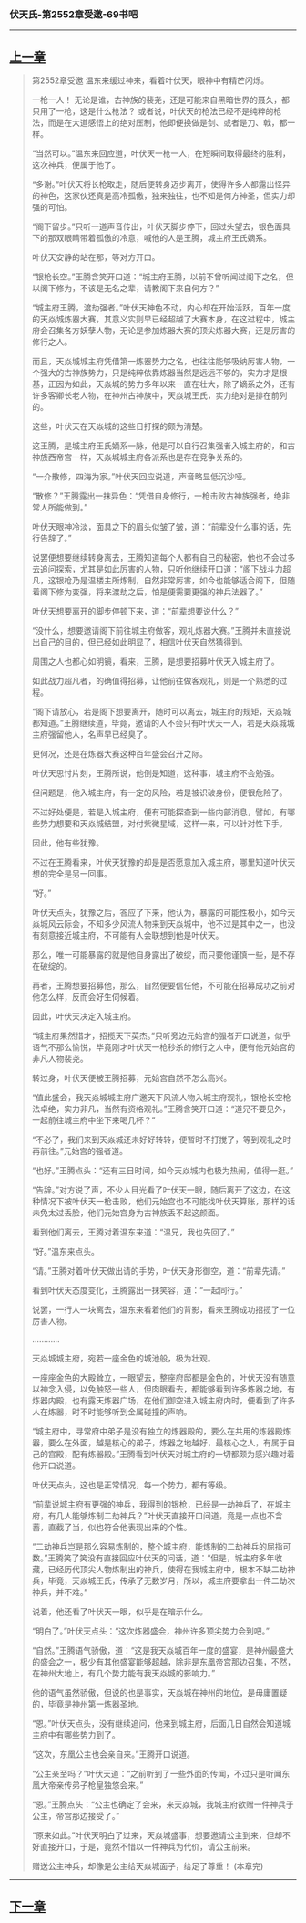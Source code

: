 ### 伏天氏-第2552章受邀-69书吧

--------
[上一章](./a09d42ad1191b348f03c8d0015d42408.md)
--------


>
>
>
>第2552章受邀
>温东来缓过神来，看着叶伏天，眼神中有精芒闪烁。
>
>一枪一人！
>无论是谁，古神族的裴尧，还是可能来自黑暗世界的聂久，都只用了一枪，这是什么枪法？
>或者说，叶伏天的枪法已经不是纯粹的枪法，而是在大道感悟上的绝对压制，他即便换做是剑、或者是刀、戟，都一样。
>
>“当然可以。”温东来回应道，叶伏天一枪一人，在短瞬间取得最终的胜利，这次神兵，便属于他了。
>
>“多谢。”叶伏天将长枪取走，随后便转身迈步离开，使得许多人都露出怪异的神色，这家伙还真是高冷孤傲，独来独往，也不知是何方神圣，但实力却强的可怕。
>
>“阁下留步。”只听一道声音传出，叶伏天脚步停下，回过头望去，银色面具下的那双眼睛带着孤傲的冷意，喊他的人是王腾，城主府王氏嫡系。
>
>叶伏天安静的站在那，等对方开口。
>
>“银枪长空。”王腾含笑开口道：“城主府王腾，以前不曾听闻过阁下之名，但以阁下修为，不该是无名之辈，请教阁下来自何方？”
>
>“城主府王腾，渡劫强者。”叶伏天神色不动，内心却在开始活跃，百年一度的天焱城炼器大赛，其意义实则早已经超越了大赛本身，在这过程中，城主府会召集各方妖孽人物，无论是参加炼器大赛的顶尖炼器大赛，还是厉害的修行之人。
>
>而且，天焱城城主府凭借第一炼器势力之名，也往往能够吸纳厉害人物，一个强大的古神族势力，只是纯粹依靠炼器当然是远远不够的，实力才是根基，正因为如此，天焱城的势力多年以来一直在壮大，除了嫡系之外，还有许多客卿长老人物，在神州古神族中，天焱城王氏，实力绝对是排在前列的。
>
>这些，叶伏天在天焱城的这些日打探的颇为清楚。
>
>这王腾，是城主府王氏嫡系一脉，他是可以自行召集强者入城主府的，和古神族西帝宫一样，天焱城城主府各派系也是存在竞争关系的。
>
>“一介散修，四海为家。”叶伏天回应说道，声音略显低沉沙哑。
>
>“散修？”王腾露出一抹异色：“凭借自身修行，一枪击败古神族强者，绝非常人所能做到。”
>
>叶伏天眼神冷淡，面具之下的眉头似皱了皱，道：“前辈没什么事的话，先行告辞了。”
>
>说罢便想要继续转身离去，王腾知道每个人都有自己的秘密，他也不会过多去追问探索，尤其是如此厉害的人物，只听他继续开口道：“阁下战斗力超凡，这银枪乃是温楼主所炼制，自然非常厉害，如今也能够适合阁下，但随着阁下修为变强，将来渡劫之后，怕是便需要更强的神兵法器了。”
>
>叶伏天想要离开的脚步停顿下来，道：“前辈想要说什么？”
>
>“没什么，想要邀请阁下前往城主府做客，观礼炼器大赛。”王腾并未直接说出自己的目的，但已经如此明显了，相信叶伏天自然猜得到。
>
>周围之人也都心如明镜，看来，王腾，是想要招募叶伏天入城主府了。
>
>如此战力超凡者，的确值得招募，让他前往做客观礼，则是一个熟悉的过程。
>
>“阁下请放心，若是阁下想要离开，随时可以离去，城主府的规矩，天焱城都知道。”王腾继续道，毕竟，邀请的人不会只有叶伏天一人，若是天焱城城主府强留他人，名声早已经臭了。
>
>更何况，还是在炼器大赛这种百年盛会召开之际。
>
>叶伏天思忖片刻，王腾所说，他倒是知道，这种事，城主府不会勉强。
>
>但问题是，他入城主府，有一定的风险，若是被识破身份，便很危险了。
>
>不过好处便是，若是入城主府，便有可能探查到一些内部消息，譬如，有哪些势力想要和天焱城结盟，对付紫微星域，这样一来，可以针对性下手。
>
>因此，他有些犹豫。
>
>不过在王腾看来，叶伏天犹豫的却是是否愿意加入城主府，哪里知道叶伏天想的完全是另一回事。
>
>“好。”
>
>叶伏天点头，犹豫之后，答应了下来，他认为，暴露的可能性极小，如今天焱城风云际会，不知多少风流人物来到天焱城中，他不过是其中之一，也没有刻意接近城主府，不可能有人会联想到他是叶伏天。
>
>那么，唯一可能暴露的就是他自身露出了破绽，而只要他谨慎一些，是不存在破绽的。
>
>再者，王腾想要招募他，那么，自然便要信任他，不可能在招募成功之前对他怎么样，反而会好生伺候着。
>
>因此，叶伏天决定入城主府。
>
>“城主府果然惜才，招揽天下英杰。”只听旁边元始宫的强者开口说道，似乎语气不那么愉悦，毕竟刚才叶伏天一枪秒杀的修行之人中，便有他元始宫的非凡人物裴尧。
>
>转过身，叶伏天便被王腾招募，元始宫自然不怎么高兴。
>
>“值此盛会，我天焱城城主府广邀天下风流人物入城主府观礼，银枪长空枪法卓绝，实力非凡，当然有资格观礼。”王腾含笑开口道：“道兄不要见外，一起前往城主府中坐下来喝几杯？”
>
>“不必了，我们来到天焱城还未好好转转，便暂时不打搅了，等到观礼之时再前往。”元始宫的强者道。
>
>“也好。”王腾点头：“还有三日时间，如今天焱城内也极为热闹，值得一逛。”
>
>“告辞。”对方说了声，不少人目光看了叶伏天一眼，随后离开了这边，在这种情况下被叶伏天一枪击败，他们元始宫也不可能找叶伏天算账，那样的话未免太过丢脸，他们元始宫身为古神族丢不起这颜面。
>
>看到他们离去，王腾对着温东来道：“温兄，我也先回了。”
>
>“好。”温东来点头。
>
>“请。”王腾对着叶伏天做出请的手势，叶伏天身形御空，道：“前辈先请。”
>
>看到叶伏天态度变化，王腾露出一抹笑容，道：“一起同行。”
>
>说罢，一行人一块离去，温东来看着他们的背影，看来王腾成功招揽了一位厉害人物。
>
>…………
>
>天焱城城主府，宛若一座金色的城池般，极为壮观。
>
>一座座金色的大殿耸立，一眼望去，整座府邸都是金色的，叶伏天没有随意以神念入侵，以免触怒一些人，但肉眼看去，都能够看到许多炼器之地，有炼器内殿，也有露天炼器广场，在他们御空进入城主府内时，便看到了许多人在炼器，时不时能够听到金属碰撞的声响。
>
>“城主府中，寻常府中弟子是没有独立的炼器殿的，要么在共用的炼器殿炼器，要么在外面，越是核心的弟子，炼器之地越好，最核心之人，有属于自己的宫殿，配有炼器殿。”王腾看到叶伏天对城主府的一切都颇为感兴趣对着他开口说道。
>
>叶伏天点头，这也是正常情况，每一个势力，都有等级。
>
>“前辈说城主府有更强的神兵，我得到的银枪，已经是一劫神兵了，在城主府，有几人能够炼制二劫神兵？”叶伏天直接开口问道，竟是一点也不含蓄，直截了当，似也符合他表现出来的个性。
>
>“二劫神兵岂是那么容易炼制的，整个城主府，能炼制的二劫神兵的屈指可数。”王腾笑了笑没有直接回应叶伏天的问话，道：“但是，城主府多年收藏，已经历代顶尖人物炼制出的神兵，使得在我城主府中，根本不缺二劫神兵，毕竟，天焱城王氏，传承了无数岁月，所以，城主府要拿出一件二劫次神兵，并不难。”
>
>说着，他还看了叶伏天一眼，似乎是在暗示什么。
>
>“明白了。”叶伏天点头：“这次炼器盛会，神州许多顶尖势力会到吧。”
>
>“自然。”王腾语气骄傲，道：“这是我天焱城百年一度的盛宴，是神州最盛大的盛会之一，极少有其他盛宴能够超越，除非是东凰帝宫那边召集，不然，在神州大地上，有几个势力能有我天焱城的影响力。”
>
>他的语气虽然骄傲，但说的也是事实，天焱城在神州的地位，是毋庸置疑的，毕竟是神州第一炼器圣地。
>
>“恩。”叶伏天点头，没有继续追问，他来到城主府，后面几日自然会知道城主府中有哪些势力到了。
>
>“这次，东凰公主也会亲自来。”王腾开口说道。
>
>“公主亲至吗？”叶伏天道：“之前听到了一些外面的传闻，不过只是听闻东凰大帝亲传弟子枪皇独悠会来。”
>
>“恩。”王腾点头：“公主也确定了会来，来天焱城，我城主府欲赠一件神兵于公主，帝宫那边接受了。”
>
>“原来如此。”叶伏天明白了过来，天焱城盛事，想要邀请公主到来，但却不好直接开口，于是，竟然不惜以一件神兵为代价，请公主前来。
>
>赠送公主神兵，却像是公主给天焱城面子，给足了尊重！
>(本章完)
>
>

--------
[下一章](./9c3b00ec759a03162c63bbde402c28c8.md)
--------

